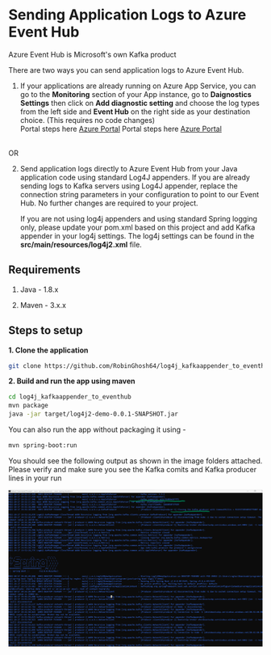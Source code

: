 # Sending Application Logs to Azure Event Hub

Azure Event Hub is Microsoft's own Kafka product

There are two ways you can send application logs to Azure Event Hub.
1) If your applications are already running on Azure App Service, you can go to the **Monitoring** section
   of your App instance, go to **Daignostics Settings** then click on **Add diagnostic setting** and choose the log types from the left side and **Event Hub** on the right side as your destination choice.
   (This requires no code changes)
   <br>
   Portal steps here  [Azure Portal](https://github.com/RobinGhosh64/log4j_kafkaappender_to_eventhub/images/app-eh-1.png)
   Portal steps here [Azure Portal](https://github.com/RobinGhosh64/log4j_kafkaappender_to_eventhub/images/app-eh-2.png)
<br>
OR

2) Send application logs directly to Azure Event Hub from your Java application code using standard Log4J appenders. 
   If you are already sending logs to Kafka servers using Log4J appender, replace the connection string parameters in your configuration to point to our Event Hub.
   No further changes are required to your project.
   
   If you are not using log4j appenders and using standard Spring logging only, please update your pom.xml based on this project and add Kafka appender in your log4j settings. The log4j settings can be found in the **src/main/resources/log4j2.xml** file.
   



## Requirements

1. Java - 1.8.x

2. Maven - 3.x.x

## Steps to setup

**1. Clone the application**

```bash
git clone https://github.com/RobinGhosh64/log4j_kafkaappender_to_eventhub.git
```

**2. Build and run the app using maven**

```bash
cd log4j_kafkaappender_to_eventhub
mvn package
java -jar target/log4j2-demo-0.0.1-SNAPSHOT.jar
```

You can also run the app without packaging it using -

```bash
mvn spring-boot:run
```

You should see the following output as shown in the image folders attached. Please verify and make sure you see the Kafka comits and Kafka producer lines in your run


<img src="images/SpringBootApp-Connecting-2-EH.png">
